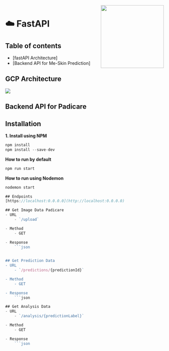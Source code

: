 <img src="[https://github.com/YusufAgungPurwadi/MLGCP-Api/blob/main/Google-Cloud-Platform.jpg](https://github.com/YusufAgungPurwadi/Me-Skin/blob/main/Gambar%20Readme/FastAPI_b.avif)" align="right" height=200>

# :cloud: FastAPI

## Table of contents

- [fastAPI Architecture]
- [Backend API for Me-Skin Prediction]
  
## GCP Architecture
<img src= "https://github.com/PadiCare/main-backend-api/blob/main/GCP%20Architecture/GCP%20Architecture.jpg" align="center">

## Backend API for Padicare
## Installation
**1. Install using NPM**
```javascript
npm install
npm install --save-dev
```

**How to run by default**
```javascript
npm run start
```
**How to run using Nodemon**
```javascript
nodemon start

## Endpoints
[https://localhost:0.0.0.0](http://localhost:0.0.0.0)

## Get Image Data Padicare
- URL
    - `/upload`

- Method
    - GET

- Response
    ```json
    

## Get Prediction Data
- URL
    - `/predictions/{predictionId}`

- Method
    - GET

- Response
    ```json

## Get Analysis Data
- URL
    - `/analysis/{predictionLabel}`

- Method
    - GET

- Response
    ```json

